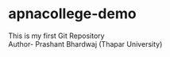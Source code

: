 # apnacollege-demo
This is my first Git Repository
<br>
Author- Prashant Bhardwaj (Thapar University)
